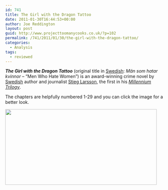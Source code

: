 ```yaml
---
id: 741
title: The Girl with the Dragon Tattoo
date: 2011-01-30T16:44:53+00:00
author: Joe Reddington
layout: post
guid: http://www.projecttoomanycooks.co.uk/?p=102
permalink: /741/2011/01/30/the-girl-with-the-dragon-tattoo/
categories:
  - Analysis
tags:
  - reviewed
---
```

_**The Girl with the Dragon Tattoo**_ (original title in [Swedish](http://en.wikipedia.org/wiki/Swedish_language "Swedish language"): _Män som hatar kvinnor_ – &#8220;Men Who Hate Women&#8221;) is an award-winning crime novel by [Swedish](http://en.wikipedia.org/wiki/Sweden "Sweden") author and journalist [Stieg Larsson](http://en.wikipedia.org/wiki/Stieg_Larsson "Stieg Larsson"), the first in his _[Millennium Trilogy](http://en.wikipedia.org/wiki/Millennium_Trilogy "Millennium Trilogy")_.

The chapters are helpfully numbered 1-29 and you can click the image for a better look.

[<img loading="lazy" class="aligncenter size-full wp-image-6646" src="http://joereddington.com/wp-content/uploads/2011/01/Dendrogram.png" alt="" width="480" height="240" srcset="https://joereddington.com/wp-content/uploads/2011/01/Dendrogram.png 480w, https://joereddington.com/wp-content/uploads/2011/01/Dendrogram-300x150.png 300w" sizes="(max-width: 480px) 100vw, 480px" />](http://joereddington.com/wp-content/uploads/2011/01/Dendrogram.png)